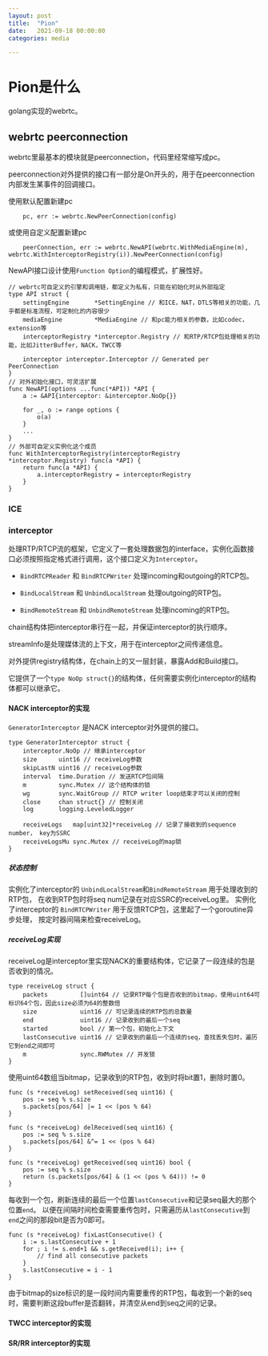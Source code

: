 ```yaml
---
layout: post
title:  "Pion"
date:   2021-09-18 00:00:00
categories: media

---
```


# Pion是什么

golang实现的webrtc。

## webrtc peerconnection

webrtc里最基本的模块就是peerconnection，代码里经常缩写成pc。

peerconnection对外提供的接口有一部分是On开头的，用于在peerconnection内部发生某事件的回调接口。

使用默认配置新建pc

``` golang
	pc, err := webrtc.NewPeerConnection(config)
```

或使用自定义配置新建pc

``` golang
	peerConnection, err := webrtc.NewAPI(webrtc.WithMediaEngine(m), webrtc.WithInterceptorRegistry(i)).NewPeerConnection(config)
```

NewAPI接口设计使用`Function Option`的编程模式，扩展性好。

``` golang
// webrtc可自定义的引擎和调用链，都定义为私有，只能在初始化时从外部指定
type API struct {
	settingEngine       *SettingEngine // 和ICE，NAT，DTLS等相关的功能，几乎都是标准流程，可定制化的内容很少
	mediaEngine         *MediaEngine // 和pc能力相关的参数，比如codec，extension等
	interceptorRegistry *interceptor.Registry // 和RTP/RTCP包处理相关的功能，比如JitterBuffer，NACK，TWCC等

	interceptor interceptor.Interceptor // Generated per PeerConnection
}
// 对外初始化接口，可灵活扩展
func NewAPI(options ...func(*API)) *API {
	a := &API{interceptor: &interceptor.NoOp{}}

	for _, o := range options {
		o(a)
	}
    ...
}
// 外部可自定义实例化这个成员
func WithInterceptorRegistry(interceptorRegistry *interceptor.Registry) func(a *API) {
	return func(a *API) {
		a.interceptorRegistry = interceptorRegistry
	}
}
```


### ICE




### interceptor

处理RTP/RTCP流的框架，它定义了一套处理数据包的interface，实例化函数接口必须按照指定格式进行调用，这个接口定义为`Interceptor`。

* `BindRTCPReader` 和 `BindRTCPWriter` 处理incoming和outgoing的RTCP包。

* `BindLocalStream` 和 `UnbindLocalStream` 处理outgoing的RTP包。

* `BindRemoteStream` 和 `UnbindRemoteStream` 处理incoming的RTP包。

chain结构体把interceptor串行在一起，并保证interceptor的执行顺序。

streamInfo是处理媒体流的上下文，用于在interceptor之间传递信息。

对外提供registry结构体，在chain上的又一层封装，暴露Add和Build接口。

它提供了一个`type NoOp struct{}`的结构体，任何需要实例化interceptor的结构体都可以继承它。

#### NACK interceptor的实现

`GeneratorInterceptor` 是NACK interceptor对外提供的接口。

``` golang
type GeneratorInterceptor struct {
	interceptor.NoOp // 继承interceptor
	size      uint16 // receiveLog参数
	skipLastN uint16 // receiveLog参数
	interval  time.Duration // 发送RTCP包间隔
	m         sync.Mutex // 这个结构体的锁
	wg        sync.WaitGroup // RTCP writer loop结束才可以关闭的控制
	close     chan struct{} // 控制关闭
	log       logging.LeveledLogger

	receiveLogs   map[uint32]*receiveLog // 记录了接收到的sequence number， key为SSRC
	receiveLogsMu sync.Mutex // receiveLog的map锁
}
```

##### 状态控制

实例化了interceptor的 `UnbindLocalStream`和`BindRemoteStream` 用于处理收到的RTP包， 在收到RTP包时将seq num记录在对应SSRC的receiveLog里。
实例化了interceptor的 `BindRTCPWriter` 用于反馈RTCP包，这里起了一个goroutine异步处理， 按定时器间隔来检查receiveLog。

##### receiveLog实现

receiveLog是interceptor里实现NACK的重要结构体，它记录了一段连续的包是否收到的情况。

``` golang
type receiveLog struct {
	packets         []uint64 // 记录RTP每个包是否收到的bitmap，使用uint64可标识64个包，因此size必须为64的整数倍
	size            uint16 // 可记录连续的RTP包的总数量
	end             uint16 // 记录收到的最后一个seq
	started         bool // 第一个包，初始化上下文
	lastConsecutive uint16 // 记录收到的最后一个连续的seq，查找丢失包时，遍历它到end之间即可
	m               sync.RWMutex // 并发锁
}
```

使用uint64数组当bitmap，记录收到的RTP包，收到时将bit置1，删除时置0。

``` golang
func (s *receiveLog) setReceived(seq uint16) {
	pos := seq % s.size
	s.packets[pos/64] |= 1 << (pos % 64)
}

func (s *receiveLog) delReceived(seq uint16) {
	pos := seq % s.size
	s.packets[pos/64] &^= 1 << (pos % 64)
}

func (s *receiveLog) getReceived(seq uint16) bool {
	pos := seq % s.size
	return (s.packets[pos/64] & (1 << (pos % 64))) != 0
}

```

每收到一个包，刷新连续的最后一个位置`lastConsecutive`和记录seq最大的那个位置`end`。
以便在间隔时间检查需要重传包时，只需遍历从`lastConsecutive`到`end`之间的那段bit是否为0即可。

``` golang
func (s *receiveLog) fixLastConsecutive() {
	i := s.lastConsecutive + 1
	for ; i != s.end+1 && s.getReceived(i); i++ {
		// find all consecutive packets
	}
	s.lastConsecutive = i - 1
}
```

由于bitmap的size标识的是一段时间内需要重传的RTP包，每收到一个新的seq时，需要判断这段buffer是否翻转，并清空从end到seq之间的记录。


#### TWCC interceptor的实现


#### SR/RR interceptor的实现





